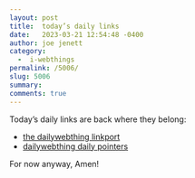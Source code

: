 ```yaml
---
layout: post
title:  today’s daily links
date:   2023-03-21 12:54:48 -0400
author: joe jenett
category:
  -  i-webthings
permalink: /5006/
slug: 5006
summary: 
comments: true
---
```

<p>Today’s daily links are back where they belong:</p>
<ul>
<li><a href="https://the.dailywebthing.com/">the dailywebthing linkport</a></li>
<li><a href="https://pointers.dailywebthing.com/">dailywebthing daily pointers</a></li>
</ul>
<p>For now anyway, Amen!</p>



<a href="https://brid.gy/publish/mastodon"></a>
